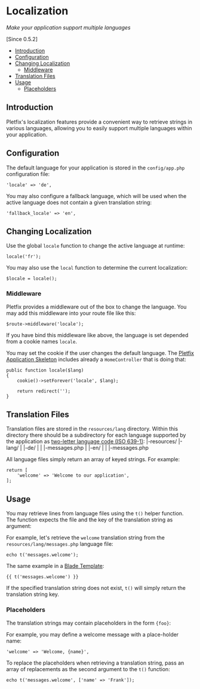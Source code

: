 # Localization

_Make your application support multiple languages_

[Since 0.5.2]

- [Introduction](#introduction)
- [Configuration](#configuration)
- [Changing Localization](#change)
    - [Middleware](#middleware)
- [Translation Files](#files) 
- [Usage](#usage)
    - [Placeholders](#placeholders)

<a name="introduction"></a>
## Introduction

Pletfix's localization features provide a convenient way to retrieve strings in various languages, 
allowing you to easily support multiple languages within your application. 

<a name="configuration"></a>
## Configuration

The default language for your application is stored in the `config/app.php` configuration file:

    'locale' => 'de',

You may also configure a fallback language, which will be used when the active language does not contain a given 
translation string: 

    'fallback_locale' => 'en',

<a name="change"></a>
## Changing Localization

Use the global `locale` function to change the active language at runtime:

    locale('fr');

You may also use the `local` function to determine the current localization:

    $locale = locale();

<a name="middleware"></a>
### Middleware

Pletfix provides a middleware out of the box to change the language. You may add this middleware into your route 
file like this:

    $route->middleware('locale');

If you have bind this middleware like above, the language is set depended from a cookie names `locale`.  

You may set the cookie if the user changes the default language. The [Pletfix Application Skeleton](https://github.com/pletfix/app) 
includes already a `HomeController` that is doing that:

    public function locale($lang)
    {
        cookie()->setForever('locale', $lang);

        return redirect('');
    }

<a name="files"></a>
## Translation Files

Translation files are stored in the `resources/lang` directory.
Within this directory there should be a subdirectory for each language supported by the application as 
[two-letter language code (ISO 639-1)](https://en.wikipedia.org/wiki/List_of_ISO_639-1_codes):
   |-resources/
      |-lang/
      |  |-de/
      |  |  |-messages.php
      |  |-en/
      |  |  |-messages.php

All language files simply return an array of keyed strings. For example:

    return [
        'welcome' => 'Welcome to our application',
    ];

<a name="usage"></a>
## Usage

You may retrieve lines from language files using the `t()` helper function. 
The function expects the file and the key of the translation string as argument: 

For example, let's retrieve the `welcome` translation string from the `resources/lang/messages.php` language file:

    echo t('messages.welcome');
    
The same example in a [Blade Template](blade):
    
    {{ t('messages.welcome') }}

If the specified translation string does not exist, `t()` will simply return the translation string key. 

<a name="placeholders"></a>
### Placeholders

The translation strings may contain placeholders in the form `{foo}`:

For example, you may define a welcome message with a place-holder name:

    'welcome' => 'Welcome, {name}',

To replace the placeholders when retrieving a translation string, pass an array of replacements as the second argument 
to the `t()` function:

    echo t('messages.welcome', ['name' => 'Frank']);
